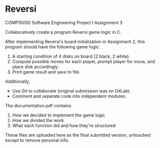# Reversi 

COMP10050 Software Engineering Project I Assignment 3

Collaboratively create a program Reversi game logic in C. 

After implementing Reversi's board initialization in Assignment 2, this program should have the following game logic:
1. A starting condition of 4 disks on board (2 black, 2 white).
2. Compute possible moves for each player, prompt player for move, and place disk accordingly.
3. Print game result and save to file.

Additionally, 
- Use Git to collaborate (original submission was on GitLab).
- Comment and separate code into independent modules.

The documentation.pdf contains
1. How we decided to implement the game logic
2. How we divided the work
3. What each function did and how they're structured

These files are uploaded here as the final submitted version, untouched except to remove personal info.
